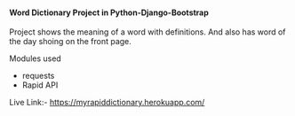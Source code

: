 #### Word Dictionary Project in Python-Django-Bootstrap
Project shows the meaning of a word with definitions. And also 
has word of the day shoing on the front page.

Modules used
  - requests
  - Rapid API
  
 Live Link:- https://myrapiddictionary.herokuapp.com/
